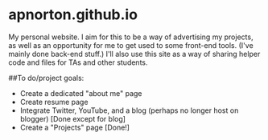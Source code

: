 # apnorton.github.io
My personal website.  I aim for this to be a way of advertising my projects, as well as an opportunity for me to get used to some front-end tools.  (I've mainly done back-end stuff.)  I'll also use this site as a way of sharing helper code and files for TAs and other students.

##To do/project goals:
  - Create a dedicated "about me" page
  - Create resume page
  - Integrate Twitter, YouTube, and a blog (perhaps no longer host on blogger) [Done except for blog]
  - Create a "Projects" page [Done!]
